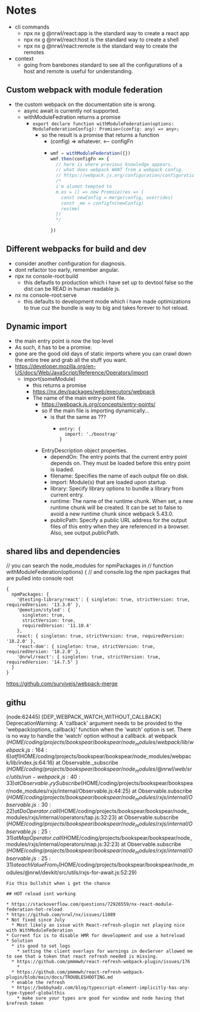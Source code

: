 # Notes

* cli commands
  * npx nx g @nrwl/react:app is the standard way to create a react app
  * npx nx g @nrwl/react:host is the standard way to create a shell
  * npx nx g @nrwl/react:remote is the standard way to create the remotes
* context
  * going from barebones standard to see all the configurations of a host and remote is useful for understanding.

## Custom webpack with module federation

* the custom webpack on the documentation site is wrong.
  * async await is currently not supported.
  * withModuleFedration returns a promise
    * `export declare function withModuleFederation(options: ModuleFederationConfig): Promise<(config: any) => any>;`
      * so the result is a promise that returns a function
        * (config) => whatever. <-- configFn
        * ```js
          wmf = withModuleFederation({})
          wmf.then(configFn => {
            // here is where previous knowledge appears.
            // what does webpack WANT from a webpack config.
            // https://webpack.js.org/configuration/configuration-types/#exporting-a-promise
            /*
            i'm alsmot tempted to 
            m.es = () => new Promsie(res => {
              const newConfig = merge(config, overrides)
              const _me = configfn(newConfig)
              res(me) 
            })
            */

          })
          ```

## Different webpacks for build and dev

* consider another configuration for diagnosis.
* dont refactor too early, remember angular.
* npx nx console-root:build
  * this defautls to production which i have set up to devtool false so the dist can be READ in human readable js.
* nx nx console-root:serve
  * this defaults to development mode which i have made optimizations to true cuz the bundle is way to big and takes forever to hot reload.

## Dynamic import

* the main entry point is now the top level
* As such, it has to be a promise.
* gone are the good old days of static imports where you can crawl down the entire tree and grab all the stuff you want.
* <https://developer.mozilla.org/en-US/docs/Web/JavaScript/Reference/Operators/import>
  * import(someModule)
    * this returns a promise
    * <https://nx.dev/packages/web/executors/webpack>
    * The name of the main entry-point file.
      * <https://webpack.js.org/concepts/entry-points/>
      * so if the main file is importing dynamically...
        * is that the same as ???
          * ```
            entry: {
              import: './boostrap'
            }
            ```
      * EntryDescription object properties.
        * dependOn: The entry points that the current entry point depends on. They must be loaded before this entry point is loaded.
        * filename: Specifies the name of each output file on disk.
        * import: Module(s) that are loaded upon startup.
        * library: Specify library options to bundle a library from current entry.
        * runtime: The name of the runtime chunk. When set, a new runtime chunk will be created. It can be set to false to avoid a new runtime chunk since webpack 5.43.0.
        * publicPath: Specify a public URL address for the output files of this entry when they are referenced in a browser. Also, see output.publicPath.

## shared libs and dependencies

// you can search the node_modules for npmPackages in
// function withModuleFederation(options) {
// and console.log the npm packages that are pulled into console root
```
{
  npmPackages: {
    '@testing-library/react': { singleton: true, strictVersion: true, requiredVersion: '13.3.0' },
    '@emotion/styled': {
      singleton: true,
      strictVersion: true,
      requiredVersion: '11.10.4'
    },
    react: { singleton: true, strictVersion: true, requiredVersion: '18.2.0' },
    'react-dom': { singleton: true, strictVersion: true, requiredVersion: '18.2.0' },
    '@nrwl/react': { singleton: true, strictVersion: true, requiredVersion: '14.7.5' }
  }
}
```

<https://github.com/survivejs/webpack-merge>
<!-- there are other functions besides merge -->

## githu

(node:62445) [DEP_WEBPACK_WATCH_WITHOUT_CALLBACK] DeprecationWarning: A 'callback' argument needs to be provided to the 'webpack(options, callback)' function when the 'watch' option is set. There is no way to handle the 'watch' option without a callback.
    at webpack ($HOME/coding/projects/bookspear/bookspear/node_modules/webpack/lib/webpack.js:164:6)
    at f ($HOME/coding/projects/bookspear/bookspear/node_modules/webpack/lib/index.js:64:16)
    at Observable._subscribe ($HOME/coding/projects/bookspear/bookspear/node_modules/@nrwl/web/src/utils/run-webpack.js:40:33)
    at Observable._trySubscribe ($HOME/coding/projects/bookspear/bookspear/node_modules/rxjs/internal/Observable.js:44:25)
    at Observable.subscribe ($HOME/coding/projects/bookspear/bookspear/node_modules/rxjs/internal/Observable.js:30:22)
    at DoOperator.call ($HOME/coding/projects/bookspear/bookspear/node_modules/rxjs/internal/operators/tap.js:32:23)
    at Observable.subscribe ($HOME/coding/projects/bookspear/bookspear/node_modules/rxjs/internal/Observable.js:25:31)
    at MapOperator.call ($HOME/coding/projects/bookspear/bookspear/node_modules/rxjs/internal/operators/map.js:32:23)
    at Observable.subscribe ($HOME/coding/projects/bookspear/bookspear/node_modules/rxjs/internal/Observable.js:25:31)
    at eachValueFrom_1 ($HOME/coding/projects/bookspear/bookspear/node_modules/@nrwl/devkit/src/utils/rxjs-for-await.js:52:29)
```
Fix this bullshit when i get the chance

## HOT reload isnt working

* https://stackoverflow.com/questions/72926559/nx-react-module-federation-hot-reload
* https://github.com/nrwl/nx/issues/11089
* Not fixed since July
  * Most likely an issue with React-refresh-plugin not playing nice with WithModuleFederation
* Current fix is to disable HMR for development and use a hotreload
* Solution
  * its good to set logs
    * setting the client overlays for warnings in devServer allowed me to see that a token that react refresh needed is missing.
  * https://github.com/pmmmwh/react-refresh-webpack-plugin/issues/176
    * 
  * https://github.com/pmmmwh/react-refresh-webpack-plugin/blob/main/docs/TROUBLESHOOTING.md
  * enable the refresh
  * https://bobbyhadz.com/blog/typescript-element-implicitly-has-any-type-typeof-globalthis
    * make sure your types are good for window and node having that $refresh token
